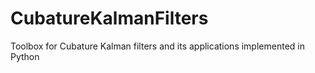 # CubatureKalmanFilters
Toolbox for Cubature Kalman filters and its applications implemented in Python 
